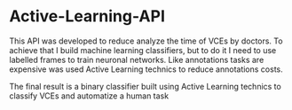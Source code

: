 # Active-Learning-API

This API was developed to reduce analyze the time of VCEs by doctors. To achieve that I build machine learning classifiers, but to do it I need to use labelled frames to train neuronal networks. Like annotations tasks are expensive was used Active Learning technics to reduce annotations costs.

The final result is a binary classifier built using Active Learning technics to classify VCEs and automatize a human task
